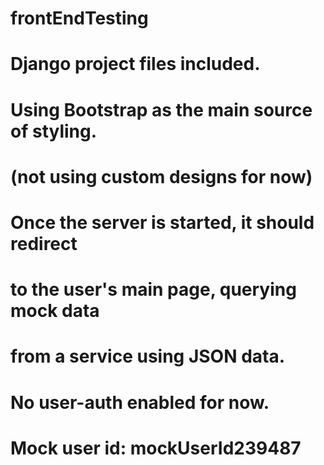 # frontEndTesting

# Django project files included.
# Using Bootstrap as the main source of styling.
# (not using custom designs for now)
# 
# Once the server is started, it should redirect
# to the user's main page, querying mock data
# from a service using JSON data.
# No user-auth enabled for now.
# Mock user id: mockUserId239487